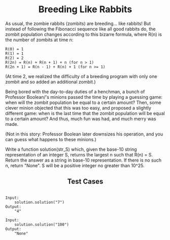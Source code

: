 <h1 align= "center"><b>Breeding Like Rabbits</b></h1>

As usual, the zombie rabbits (zombits) are breeding... like rabbits! But instead of following the Fibonacci sequence like all good rabbits do, the zombit population changes according to this bizarre formula, where R(n) is the number of zombits at time n:

    R(0) = 1
    R(1) = 1
    R(2) = 2
    R(2n) = R(n) + R(n + 1) + n (for n > 1)
    R(2n + 1) = R(n - 1) + R(n) + 1 (for n >= 1)

(At time 2, we realized the difficulty of a breeding program with only one zombit and so added an additional zombit.)

Being bored with the day-to-day duties of a henchman, a bunch of Professor Boolean/'s minions passed the time by playing a guessing game: when will the zombit population be equal to a certain amount? Then, some clever minion objected that this was too easy, and proposed a slightly different game: when is the last time that the zombit population will be equal to a certain amount? And thus, much fun was had, and much merry was made.

(Not in this story: Professor Boolean later downsizes his operation, and you can guess what happens to these minions.)

Write a function solution(str_S) which, given the base-10 string representation of an integer S, returns the largest n such that R(n) = S. Return the answer as a string in base-10 representation. If there is no such n, return "None". S will be a positive integer no greater than 10^25.

<h2 align= "center"><b>Test Cases</b></h2>

```

Input:
    solution.solution("7")
Output:
    "4"

Input:
    solution.solution("100")
Output:
    "None"

```
